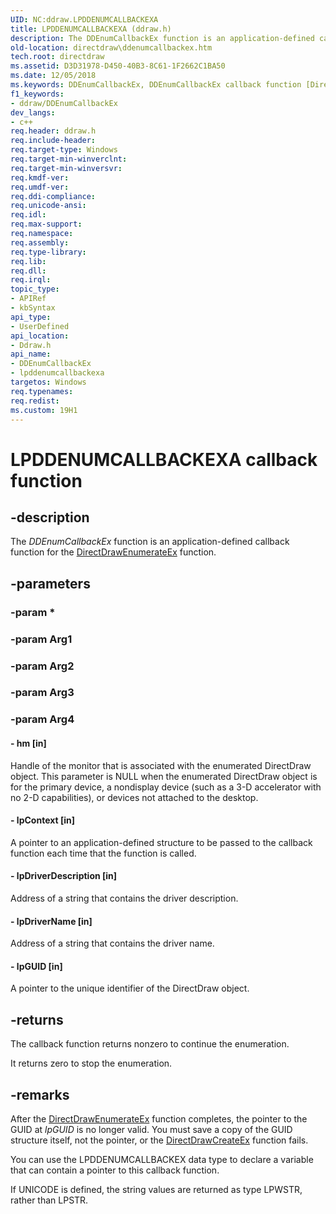 ```yaml
---
UID: NC:ddraw.LPDDENUMCALLBACKEXA
title: LPDDENUMCALLBACKEXA (ddraw.h)
description: The DDEnumCallbackEx function is an application-defined callback function for the DirectDrawEnumerateEx function.
old-location: directdraw\ddenumcallbackex.htm
tech.root: directdraw
ms.assetid: D3D31978-D450-40B3-8C61-1F2662C1BA50
ms.date: 12/05/2018
ms.keywords: DDEnumCallbackEx, DDEnumCallbackEx callback function [DirectDraw], LPDDENUMCALLBACKEX, LPDDENUMCALLBACKEX callback, LPDDENUMCALLBACKEXA, LPDDENUMCALLBACKEXW, ddraw/DDEnumCallbackEx, directdraw.ddenumcallbackex
f1_keywords:
- ddraw/DDEnumCallbackEx
dev_langs:
- c++
req.header: ddraw.h
req.include-header: 
req.target-type: Windows
req.target-min-winverclnt: 
req.target-min-winversvr: 
req.kmdf-ver: 
req.umdf-ver: 
req.ddi-compliance: 
req.unicode-ansi: 
req.idl: 
req.max-support: 
req.namespace: 
req.assembly: 
req.type-library: 
req.lib: 
req.dll: 
req.irql: 
topic_type:
- APIRef
- kbSyntax
api_type:
- UserDefined
api_location:
- Ddraw.h
api_name:
- DDEnumCallbackEx
- lpddenumcallbackexa
targetos: Windows
req.typenames: 
req.redist: 
ms.custom: 19H1
---
```


# LPDDENUMCALLBACKEXA callback function


## -description


The <i>DDEnumCallbackEx</i> function is an application-defined callback function for the <a href="https://docs.microsoft.com/windows/desktop/api/ddraw/nf-ddraw-directdrawenumerateexa">DirectDrawEnumerateEx</a> function.




## -parameters




### -param *


### -param Arg1


### -param Arg2


### -param Arg3


### -param Arg4








#### - hm [in]

Handle of the monitor that is associated with the enumerated DirectDraw object. This parameter is NULL when the enumerated DirectDraw object is for the primary device, a nondisplay device (such as a 3-D accelerator with no 2-D capabilities), or devices not attached to the desktop.


#### - lpContext [in]

A pointer to an application-defined structure to be passed to the callback function each time that the function is called.


#### - lpDriverDescription [in]

Address of a string that contains the driver description.


#### - lpDriverName [in]

Address of a string that contains the driver name.


#### - lpGUID [in]

A pointer to the unique identifier of the DirectDraw object.


## -returns



The callback function returns nonzero to continue the enumeration.

It returns zero to stop the enumeration.






## -remarks



After the <a href="https://docs.microsoft.com/windows/desktop/api/ddraw/nf-ddraw-directdrawenumerateexa">DirectDrawEnumerateEx</a> function completes, the pointer to the GUID at <i>lpGUID</i> is no longer valid. You must save a copy of the GUID structure itself, not the pointer, or the <a href="https://docs.microsoft.com/windows/desktop/api/ddraw/nf-ddraw-directdrawcreateex">DirectDrawCreateEx</a> function fails.

You can use the LPDDENUMCALLBACKEX data type to declare a variable that can contain a pointer to this callback function.

If UNICODE is defined, the string values are returned as type LPWSTR, rather than LPSTR.



